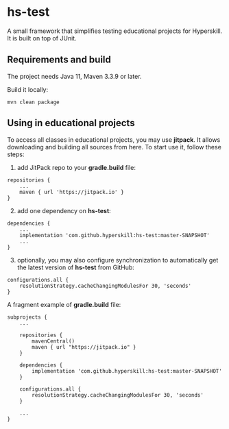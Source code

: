 # hs-test
A small framework that simplifies testing educational projects for Hyperskill. It is built on top of JUnit.

## Requirements and build

The project needs Java 11, Maven 3.3.9 or later.

Build it locally:
```
mvn clean package
```

## Using in educational projects

To access all classes in educational projects, you may use **jitpack**. It allows downloading and building all sources from here. To start use it, follow these steps:

1) add JitPack repo to your **gradle.build** file:

```
repositories {
    ...
    maven { url 'https://jitpack.io' }
}
``` 

2) add one dependency on **hs-test**:

```
dependencies {
    ...
    implementation 'com.github.hyperskill:hs-test:master-SNAPSHOT'
    ...
}
```

3) optionally, you may also configure synchronization to automatically get the latest version of **hs-test** from GitHub:

```
configurations.all {
    resolutionStrategy.cacheChangingModulesFor 30, 'seconds'
}
```

A fragment example of **gradle.build** file:

```
subprojects {
    ...
 
    repositories {
        mavenCentral()
        maven { url "https://jitpack.io" }
    }

    dependencies {
        implementation 'com.github.hyperskill:hs-test:master-SNAPSHOT'
    }

    configurations.all {
        resolutionStrategy.cacheChangingModulesFor 30, 'seconds'
    }

    ...
}
```
